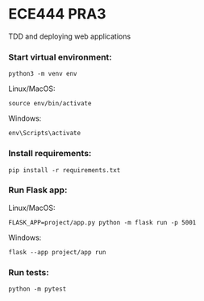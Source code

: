# ECE444 PRA3

TDD and deploying web applications

### Start virtual environment:
```
python3 -m venv env
```

Linux/MacOS:
```
source env/bin/activate
```

Windows:
```
env\Scripts\activate
```

### Install requirements:
```
pip install -r requirements.txt
```

### Run Flask app:
Linux/MacOS:
```
FLASK_APP=project/app.py python -m flask run -p 5001
```

Windows:
```
flask --app project/app run
```

### Run tests:
```
python -m pytest
```